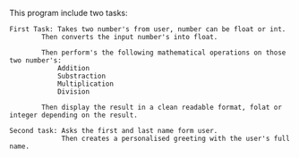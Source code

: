 This program include two tasks:

    First Task: Takes two number's from user, number can be float or int.
            Then converts the input number's into float.
            
            Then perform's the following mathematical operations on those two number's:
                Addition
                Substraction
                Multiplication
                Division
            
            Then display the result in a clean readable format, folat or integer depending on the result.
    
    Second task: Asks the first and last name form user.
                 Then creates a personalised greeting with the user's full name.